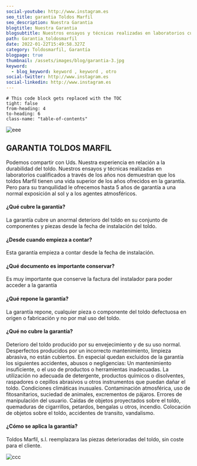```yaml
---
social-youtube: http://www.instagram.es
seo_title: garantia Toldos Marfil
seo_description: Nuestra Garantia
blogtitle: Nuestra Garantia
blogsubtitle: Nuestros ensayos y técnicas realizadas en laboratorios cualificados a través de los años nos demuestran que los toldos Marfil tienen una vida superior de los años ofrecidos en la garantía.
path: Garantia_toldosmarfil
date: 2022-01-22T15:49:58.327Z
category: Toldosmarfil, Garantía
blogpage: true
thumbnail: /assets/images/blog/garantia-3.jpg
keyword:
  - blog_keyword: keyword , keyword , otro
social-twitter: http://www.instagram.es
social-linkedin: http://www.instagram.es
---
```


```toc
# This code block gets replaced with the TOC
tight: false
from-heading: 4
to-heading: 6
class-name: "table-of-contents"
```
![eee](/assets/images/blog/garantia-3.jpg)
## GARANTIA TOLDOS MARFIL
Podemos compartir con Uds. Nuestra experiencia en relación a la durabilidad del toldo. Nuestros ensayos y técnicas realizadas en laboratorios cualificados a través de los años nos demuestran que los toldos Marfil tienen una vida superior de los años ofrecidos en la garantía.
Pero para su tranquilidad le ofrecemos hasta 5 años de garantía a una normal exposición al sol y a los agentes atmosféricos.

#### ¿Qué cubre la garantía?
La garantía cubre un anormal deterioro del toldo en su conjunto de componentes y piezas desde la fecha de instalación del toldo.

#### ¿Desde cuando empieza a contar?
Esta garantía empieza a contar desde la fecha de instalación.

#### ¿Qué documento es importante conservar?
Es muy importante que conserve la factura del instalador para poder acceder a la garantía

#### ¿Qué repone la garantía?
La garantía repone, cualquier pieza o componente del toldo defectuosa en origen o fabricación y no por mal uso del toldo.

#### ¿Qué no cubre la garantía?
Deterioro del toldo producido por su envejecimiento y de su uso normal. Desperfectos producidos por un incorrecto mantenimiento, limpieza abrasiva, no están cubiertos. En especial quedan excluidos de la garantía los siguientes accidentes, abusos o negligencias:
Un mantenimiento insuficiente, o el uso de productos o herramientas inadecuadas. La utilización no adecuada de detergente, productos químicos o disolventes, raspadores o cepillos abrasivos u otros instrumentos que puedan dañar el toldo. Condiciones climáticas inusuales. Contaminación atmosférica, uso de fitosanitarios, suciedad de animales, excrementos de pájaros. Errores de manipulación del usuario. Caídas de objetos proyectados sobre el toldo, quemaduras de cigarrillos, petardos, bengalas u otros, incendio. Colocación de objetos sobre el toldo, accidentes de transito, vandalismo.

#### ¿Cómo se aplica la garantía?
Toldos Marfil, s.l. reemplazara las piezas deterioradas del toldo, sin coste para el cliente.

![ccc](/assets/images/tema2/home.jpg)


